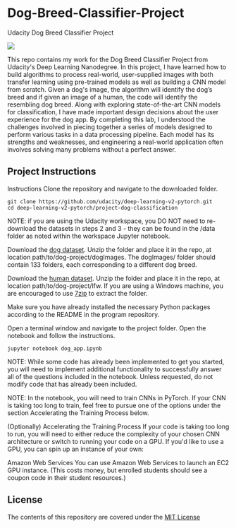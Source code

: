 # Dog-Breed-Classifier-Project
Udacity Dog Breed Classifier Project

![](https://github.com/udacity/deep-learning-v2-pytorch/blob/master/project-dog-classification/images/sample_dog_output.png)

This repo contains my work for the Dog Breed Classifier Project from Udacity's Deep Learning Nanodegree. In this project, I have learned how to build algorithms to process real-world, user-supplied images with both transfer learning using pre-trained models as well as building a CNN model from scratch. Given a dog's image, the algorithm will identify the dog’s breed and if given an image of a human, the code will identify the resembling dog breed. Along with exploring state-of-the-art CNN models for classification, I have made important design decisions about the user experience for the dog app. By completing this lab, I understood the challenges involved in piecing together a series of models designed to perform various tasks in a data processing pipeline. Each model has its strengths and weaknesses, and engineering a real-world application often involves solving many problems without a perfect answer.

## Project Instructions
Instructions
Clone the repository and navigate to the downloaded folder.

	git clone https://github.com/udacity/deep-learning-v2-pytorch.git
	cd deep-learning-v2-pytorch/project-dog-classification
NOTE: if you are using the Udacity workspace, you DO NOT need to re-download the datasets in steps 2 and 3 - they can be found in the /data folder as noted within the workspace Jupyter notebook.

Download the [dog dataset](https://s3-us-west-1.amazonaws.com/udacity-aind/dog-project/dogImages.zip). Unzip the folder and place it in the repo, at location path/to/dog-project/dogImages. The dogImages/ folder should contain 133 folders, each corresponding to a different dog breed.

Download the [human dataset](http://vis-www.cs.umass.edu/lfw/lfw.tgz). Unzip the folder and place it in the repo, at location path/to/dog-project/lfw. If you are using a Windows machine, you are encouraged to use [7zip](http://www.7-zip.org/) to extract the folder.

Make sure you have already installed the necessary Python packages according to the README in the program repository.

Open a terminal window and navigate to the project folder. Open the notebook and follow the instructions.

	jupyter notebook dog_app.ipynb
NOTE: While some code has already been implemented to get you started, you will need to implement additional functionality to successfully answer all of the questions included in the notebook. Unless requested, do not modify code that has already been included.

NOTE: In the notebook, you will need to train CNNs in PyTorch. If your CNN is taking too long to train, feel free to pursue one of the options under the section Accelerating the Training Process below.

(Optionally) Accelerating the Training Process
If your code is taking too long to run, you will need to either reduce the complexity of your chosen CNN architecture or switch to running your code on a GPU. If you'd like to use a GPU, you can spin up an instance of your own:

Amazon Web Services
You can use Amazon Web Services to launch an EC2 GPU instance. (This costs money, but enrolled students should see a coupon code in their student resources.)

## License
The contents of this repository are covered under the [MIT License](https://github.com/ObinnaIheanachor/Dog-Breed-Classifier-Project/blob/master/LICENSE)

